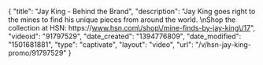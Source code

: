 {
    "title": "Jay King - Behind the Brand",
    "description": "Jay King goes right to the mines to find his unique pieces from around the world. \nShop the collection at HSN: https:\/\/www.hsn.com\/shop\/mine-finds-by-jay-king\/17",
    "videoid": "91797529",
    "date_created": "1394776809",
    "date_modified": "1501681881",
    "type": "captivate",
    "layout": "video",
    "url": "\/v\/hsn-jay-king-promo\/91797529"
}